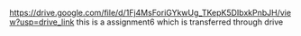 https://drive.google.com/file/d/1Fj4MsForiGYkwUg_TKepK5DIbxkPnbJH/view?usp=drive_link 
 this is a assignment6 which is transferred through drive
